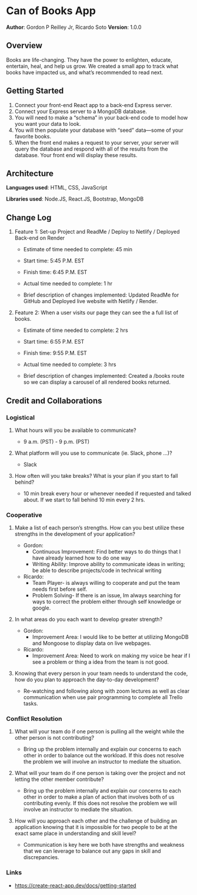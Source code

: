 # Can of Books App

**Author**: Gordon P Reilley Jr, Ricardo Soto
**Version**: 1.0.0

## Overview
<!-- Provide a high level overview of what this application is and why you are building it, beyond the fact that it's an assignment for this class. (i.e. What's your problem domain?) -->
Books are life-changing. They have the power to enlighten, educate, entertain, heal, and help us grow. We created a small app to track what books have impacted us, and what’s recommended to read next.

## Getting Started
<!-- What are the steps that a user must take in order to build this app on their own machine and get it running? -->
1. Connect your front-end React app to a back-end Express server.
2. Connect your Express server to a MongoDB database.
3. You will need to make a “schema” in your back-end code to model how you want your data to look.
4. You will then populate your database with “seed” data—some of your favorite books.
5. When the front end makes a request to your server, your server will query the database and respond with all of the results from the database. Your front end will display these results.

## Architecture
<!-- Provide a detailed description of the application design. What technologies (languages, libraries, etc) you're using, and any other relevant design information. -->
**Languages used**: HTML, CSS, JavaScript

**Libraries used**: Node.JS, React.JS, Bootstrap, MongoDB

## Change Log
<!-- Use this area to document the iterative changes made to your application as each feature is successfully implemented. Use time stamps. Here's an example:

01-01-2001 4:59pm - Application now has a fully-functional express server, with a GET route for the location resource. -->

1. Feature 1: Set-up Project and ReadMe / Deploy to Netlify / Deployed Back-end on Render

    - Estimate of time needed to complete: 45 min

    - Start time: 5:45 P.M. EST

    - Finish time: 6:45 P.M. EST

    - Actual time needed to complete: 1 hr

    - Brief description of changes implemented: Updated ReadMe for GitHub and Deployed live website with Netlify / Render.
2. Feature 2: When a user visits our page they can see the a full list of books.

    - Estimate of time needed to complete: 2 hrs

    - Start time: 6:55 P.M. EST

    - Finish time: 9:55 P.M. EST

    - Actual time needed to complete: 3 hrs

    - Brief description of changes implemented: Created a /books route so we can display a carousel of all rendered books returned.

## Credit and Collaborations
<!-- Give credit (and a link) to other people or resources that helped you build this application. -->

### Logistical

1. What hours will you be available to communicate?

    - 9 a.m. (PST) - 9 p.m. (PST)
2. What platform will you use to communicate (ie. Slack, phone …)?

    - Slack
3. How often will you take breaks?
What is your plan if you start to fall behind?

    - 10 min break every hour or whenever needed if requested and talked about. If we start to fall behind 10 min every 2 hrs.

### Cooperative

1. Make a list of each person’s strengths.
How can you best utilize these strengths in the development of your application?

    - Gordon:
        - Continuous Improvement: Find better ways to do things that I have already learned how to do one way
        - Writing Ability: Improve ability to communicate ideas in writing; be able to describe projects/code in technical writing
    - Ricardo:
        - Team Player- is always willing to cooperate and put the team needs first before self.
        - Problem Solving- If there is an issue, Im always searching for ways to correct the problem either through self knowledge or google.
2. In what areas do you each want to develop greater strength?

    - Gordon:
        - Improvement Area: I would like to be better at utilizing MongoDB and Mongoose to display data on live webpages.
    - Ricardo:
        - Improvement Area: Need to work on making my voice be hear if I see a problem or thing a idea from the team is not good.
3. Knowing that every person in your team needs to understand the code, how do you plan to approach the day-to-day development?

    - Re-watching and following along with zoom lectures as well as clear communication when use pair programming to complete all Trello tasks.

### Conflict Resolution

1. What will your team do if one person is pulling all the weight while the other person is not contributing?

    - Bring up the problem internally and explain our concerns to each other in order to balance out the workload. If this does not resolve the problem we will involve an instructor to mediate the situation.
2. What will your team do if one person is taking over the project and not letting the other member contribute?

    - Bring up the problem internally and explain our concerns to each other in order to make a plan of action that involves both of us contributing evenly. If this does not resolve the problem we will involve an instructor to mediate the situation.
3. How will you approach each other and the challenge of building an application knowing that it is impossible for two people to be at the exact same place in understanding and skill level?

    - Communication is key here we both have strengths and weakness that we can leverage to balance out any gaps in skill and discrepancies.

### Links

- <https://create-react-app.dev/docs/getting-started>
